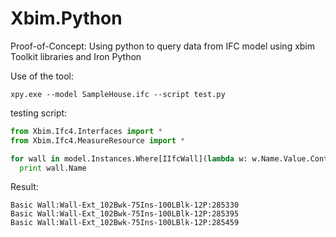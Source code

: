 # Xbim.Python
Proof-of-Concept: Using python to query data from IFC model using xbim Toolkit libraries and Iron Python

Use of the tool:

```
xpy.exe --model SampleHouse.ifc --script test.py
```

testing script:

```py
from Xbim.Ifc4.Interfaces import *
from Xbim.Ifc4.MeasureResource import *

for wall in model.Instances.Where[IIfcWall](lambda w: w.Name.Value.Contains('Ext')):
  print wall.Name
```

Result:

```
Basic Wall:Wall-Ext_102Bwk-75Ins-100LBlk-12P:285330
Basic Wall:Wall-Ext_102Bwk-75Ins-100LBlk-12P:285395
Basic Wall:Wall-Ext_102Bwk-75Ins-100LBlk-12P:285459
```
